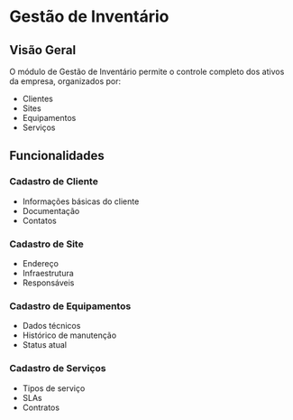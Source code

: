 # Gestão de Inventário

## Visão Geral

O módulo de Gestão de Inventário permite o controle completo dos ativos da empresa, organizados por:

- Clientes
- Sites
- Equipamentos
- Serviços

## Funcionalidades

### Cadastro de Cliente
- Informações básicas do cliente
- Documentação
- Contatos

### Cadastro de Site
- Endereço
- Infraestrutura
- Responsáveis

### Cadastro de Equipamentos
- Dados técnicos
- Histórico de manutenção
- Status atual

### Cadastro de Serviços
- Tipos de serviço
- SLAs
- Contratos

